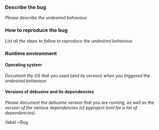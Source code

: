 ### Describe the bug

_Please describe the undesired behaviour._

### How to reproduce the bug

_List all the steps to follow to reproduce the undesired behaviour._

### Runtime environment

#### Operating system

_Document the OS that you used (and its version) when you triggered the
undesired behaviour._

#### Versions of debusine and its dependencies

_Please document the debusine version that you are running, as well as the
version of the various dependencies (cf pyproject.toml for a list of
dependencies)._

/label ~Bug
